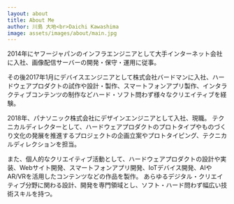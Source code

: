 ```yaml
---
layout: about
title: About Me
author: 川島 大地<br>Daichi Kawashima
image: assets/images/about/main.jpg
---
```


2014年にヤフージャパンのインフラエンジニアとして大手インターネット会社に入社、画像配信サーバーの開発・保守・運用に従事。

その後2017年1月にデバイスエンジニアとして株式会社バードマンに入社、ハードウェアプロダクトの試作や設計・製作、スマートフォンアプリ製作、インタラクティブコンテンツの制作などハード・ソフト問わず様々なクリエイティブを経験。

2018年、パナソニック株式会社にデザインエンジニアとして入社、現職。
テクニカルディレクターとして、ハードウェアプロダクトのプロトタイプやものづくり文化の発展を推進するプロジェクトの企画立案やプロトタイピング、テクニカルディレクションを担当。

また、個人的なクリエイティブ活動として、ハードウェアプロダクトの設計や実装、Webサイト開発、スマートフォンアプリ開発、IoTデバイス開発、AIやAR/VRを活用したコンテンツなどの作品を製作。
あらゆるデジタル・クリエイティブ分野に関わる設計、開発を専門領域とし、ソフト・ハード問わず幅広い技術スキルを持つ。